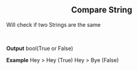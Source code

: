 <h2 style="text-align:center;"> Compare String</h2>

Will check if two Strings are the same

<br>

**Output**
bool(True or False)
<br>

**Example**
Hey > Hey (True)
Hey > Bye (False)